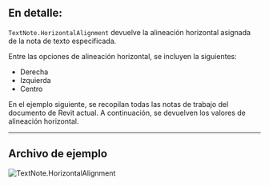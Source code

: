 ## En detalle:
`TextNote.HorizontalAlignment` devuelve la alineación horizontal asignada de la nota de texto especificada.

Entre las opciones de alineación horizontal, se incluyen la siguientes:
- Derecha
- Izquierda
- Centro

En el ejemplo siguiente, se recopilan todas las notas de trabajo del documento de Revit actual. A continuación, se devuelven los valores de alineación horizontal.

___
## Archivo de ejemplo

![TextNote.HorizontalAlignment](./Revit.Elements.TextNote.HorizontalAlignment_img.jpg)
